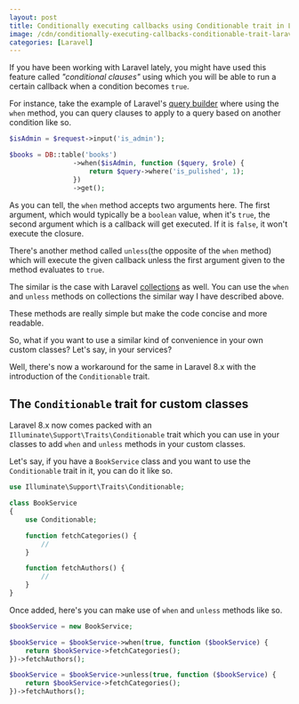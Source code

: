 ```yaml
---
layout: post
title: Conditionally executing callbacks using Conditionable trait in Laravel 8.x
image: /cdn/conditionally-executing-callbacks-conditionable-trait-laravel-8x.png
categories: [Laravel]
---
```


If you have been working with Laravel lately, you might have used this feature called *"conditional clauses"* using which you will be able to run a certain callback when a condition becomes `true`.

For instance, take the example of Laravel's [query builder](https://laravel.com/docs/8.x/queries) where using the `when` method, you can query clauses to apply to a query based on another condition like so.

```php
$isAdmin = $request->input('is_admin');

$books = DB::table('books')
                ->when($isAdmin, function ($query, $role) {
                    return $query->where('is_pulished', 1);
                })
                ->get();
```

As you can tell, the `when` method accepts two arguments here. The first argument, which would typically be a `boolean` value, when it's `true`, the second argument which is a callback will get executed. If it is `false`, it won't execute the closure.

There's another method called `unless`(the opposite of the `when` method) which will execute the given callback unless the first argument given to the method evaluates to `true`.

The similar is the case with Laravel [collections](https://laravel.com/docs/8.x/collections) as well. You can use the `when` and `unless` methods on collections the similar way I have described above.

These methods are really simple but make the code concise and more readable.

So, what if you want to use a similar kind of convenience in your own custom classes? Let's say, in your services? 

Well, there's now a workaround for the same in Laravel 8.x with the introduction of the `Conditionable` trait.

## The `Conditionable` trait for custom classes

Laravel 8.x now comes packed with an `Illuminate\Support\Traits\Conditionable` trait which you can use in your classes to add `when` and `unless` methods in your custom classes.

Let's say, if you have a `BookService` class and you want to use the `Conditionable` trait in it, you can do it like so.

```php
use Illuminate\Support\Traits\Conditionable;

class BookService
{
    use Conditionable;

    function fetchCategories() {
        //
    }

    function fetchAuthors() {
        //
    }
}
```

Once added, here's you can make use of `when` and `unless` methods like so.

```php
$bookService = new BookService;

$bookService = $bookService->when(true, function ($bookService) {
    return $bookService->fetchCategories();
})->fetchAuthors();

$bookService = $bookService->unless(true, function ($bookService) {
    return $bookService->fetchCategories();
})->fetchAuthors();
```